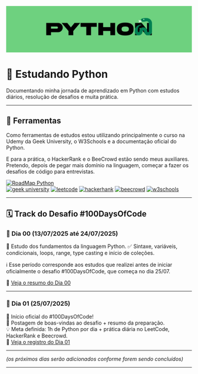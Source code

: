 
<img src="https://github.com/gabriellesote/100Python/blob/main/banners.jpg"/>

# 🫡 Estudando Python

Documentando minha jornada de aprendizado em Python com estudos diários, resolução de desafios e muita prática.

---

## 🔧 Ferramentas
 
<p>Como ferramentas de estudos estou utilizando principalmente o curso na Udemy da Geek University, o W3Schools e a documentação oficial do Python.
  
E para a prática, o HackerRank e o BeeCrowd estão sendo meus auxiliares. Pretendo, depois de pegar mais domínio na linguagem, começar a fazer os desafios de código para entrevistas.
</p>

[![RoadMap Python](https://img.shields.io/badge/RoadMap_Python-blue?style=for-the-badge&logo=roadmapdotsh)](https://roadmap.sh/python?s=658d8775ae22c12523ebadb1)  
[![geek university](https://img.shields.io/badge/geek_university-white?style=for-the-badge&logo=udemy)](https://www.udemy.com/user/geek-university/?srsltid=AfmBOopg1_r0tGrRPB95kd3pSuxhSYfjrqHvqyFY0VQ2cODRc8zkyDXC)
[![leetcode](https://img.shields.io/badge/leetcode-black?style=for-the-badge&logo=leetcode)](https://leetcode.com/)
[![hackerhank](https://img.shields.io/badge/hackerhank-black?style=for-the-badge&logo=hackerrank)](https://www.hackerrank.com/profile/gabrielle_sote)
[![beecrowd](https://img.shields.io/badge/beecrowd-yellow?style=for-the-badge&logo=beecrowd)](https://judge.beecrowd.com/pt/profile/982212)
[![w3schools](https://img.shields.io/badge/w3schools-black?style=for-the-badge&logo=w3schools)](https://www.w3schools.com/python/default.asp)

---

## 🗓️ Track do Desafio #100DaysOfCode

### 📘 Dia 00 (13/07/2025 até 24/07/2025)

📌 Estudo dos fundamentos da linguagem Python.
✅ Sintaxe, variáveis, condicionais, loops, range, type casting e início de coleções.

ℹ️ Esse período corresponde aos estudos que realizei antes de iniciar oficialmente o desafio #100DaysOfCode, que começa no dia 25/07.

🔗 [Veja o resumo do Dia 00](https://github.com/gabriellesote/100Python/tree/main/day00)

---

### 📗 Dia 01 (25/07/2025)
🚀 Início oficial do #100DaysOfCode!  
📌 Postagem de boas-vindas ao desafio + resumo da preparação.  
💡 Meta definida: 1h de Python por dia + prática diária no LeetCode, HackerRank e Beecrowd.  
🔗 [Veja o registro do Dia 01](https://github.com/gabriellesote/100Python/tree/main/day01)

---

*(os próximos dias serão adicionados conforme forem sendo concluídos)*

---

